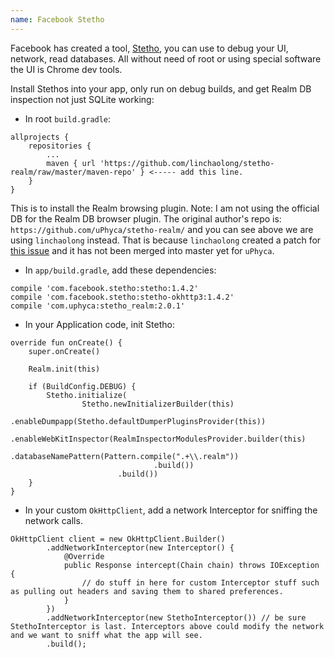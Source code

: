 ```yaml
---
name: Facebook Stetho
---
```


Facebook has created a tool, [Stetho](https://facebook.github.io/stetho/), you can use to debug your UI, network, read databases. All without need of root or using special software the UI is Chrome dev tools.

Install Stethos into your app, only run on debug builds, and get Realm DB inspection not just SQLite working:

* In root `build.gradle`:

```
allprojects {
    repositories {
        ...
        maven { url 'https://github.com/linchaolong/stetho-realm/raw/master/maven-repo' } <----- add this line.
    }
}
```

This is to install the Realm browsing plugin. Note: I am not using the official DB for the Realm DB browser plugin. The original author's repo is: `https://github.com/uPhyca/stetho-realm/` and you can see above we are using `linchaolong` instead. That is because `linchaolong` created a patch for [this issue](https://github.com/uPhyca/stetho-realm/issues/45) and it has not been merged into master yet for `uPhyca`.

* In `app/build.gradle`, add these dependencies:

```
compile 'com.facebook.stetho:stetho:1.4.2'
compile 'com.facebook.stetho:stetho-okhttp3:1.4.2'
compile 'com.uphyca:stetho_realm:2.0.1'
```

* In your Application code, init Stetho:

```
override fun onCreate() {
    super.onCreate()

    Realm.init(this)

    if (BuildConfig.DEBUG) {
        Stetho.initialize(
                Stetho.newInitializerBuilder(this)
                        .enableDumpapp(Stetho.defaultDumperPluginsProvider(this))
                        .enableWebKitInspector(RealmInspectorModulesProvider.builder(this)
                                .databaseNamePattern(Pattern.compile(".+\\.realm"))
                                .build())
                        .build())
    }
}
```

* In your custom `OkHttpClient`, add a network Interceptor for sniffing the network calls.

```
OkHttpClient client = new OkHttpClient.Builder()
        .addNetworkInterceptor(new Interceptor() {
            @Override
            public Response intercept(Chain chain) throws IOException {
                // do stuff in here for custom Interceptor stuff such as pulling out headers and saving them to shared preferences.
            }
        })
        .addNetworkInterceptor(new StethoInterceptor()) // be sure StethoInterceptor is last. Interceptors above could modify the network and we want to sniff what the app will see.
        .build();
```
